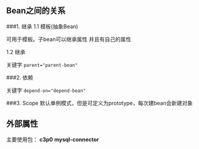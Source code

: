 ## Bean之间的关系
###1. 继承
1.1 模板(抽象Bean)

可用于模板。子bean可以继承属性 并且有自己的属性

1.2  继承

关键字 ```parent="parent-bean"```

###2. 依赖

关键字 ```depend-on="depend-bean"```

###3. Scope
默认单例模式，但是可定义为prototype，每次建bean会新建对象

## 外部属性
主要使用包：
**c3p0** **mysql-connector**
